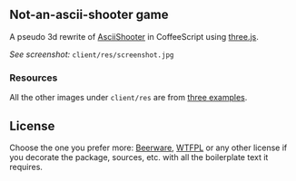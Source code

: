 ## Not-an-ascii-shooter game

A pseudo 3d rewrite of [AsciiShooter](https://github.com/itarato/AsciiShooter) in CoffeeScript using [three.js](https://github.com/mrdoob/three.js).

*See screenshot:* `client/res/screenshot.jpg`

### Resources

All the other images under `client/res` are from [three examples](https://github.com/mrdoob/three.js/tree/master/examples/textures).

## License

Choose the one you prefer more: [Beerware](http://en.wikipedia.org/wiki/Beerware), [WTFPL](http://en.wikipedia.org/wiki/WTFPL) or any other license if you decorate the package, sources, etc. with all the boilerplate text it requires.
